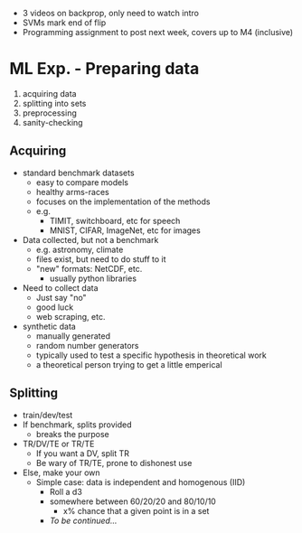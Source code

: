 - 3 videos on backprop, only need to watch intro
- SVMs mark end of flip
- Programming assignment to post next week, covers up to M4 (inclusive)

# ML Exp. - Preparing data
1. acquiring data
2. splitting into sets
3. preprocessing
4. sanity-checking
## Acquiring
- standard benchmark datasets
	- easy to compare models
	- healthy arms-races
	- focuses on the implementation of the methods
	- e.g.
		- TIMIT, switchboard, etc for speech
		- MNIST, CIFAR, ImageNet, etc for images
- Data collected, but not a benchmark
	- e.g. astronomy, climate
	- files exist, but need to do stuff to it
	- "new" formats: NetCDF, etc.
		- usually python libraries
- Need to collect data
	- Just say "no"
	- good luck
	- web scraping, etc.
- synthetic data
	- manually generated
	- random number generators
	- typically used to test a specific hypothesis in theoretical work
	- a theoretical person trying to get a little emperical
## Splitting
- train/dev/test
- If benchmark, splits provided
	- breaks the purpose
- TR/DV/TE or TR/TE
	- If you want a DV, split TR
	- Be wary of TR/TE, prone to dishonest use
- Else, make your own
	- Simple case: data is independent and homogenous (IID)
		- Roll a d3
		- somewhere between 60/20/20 and 80/10/10
			- x% chance that a given point is in a set
		- *To be continued...*